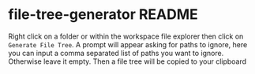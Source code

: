 # file-tree-generator README

Right click on a folder or within the workspace file explorer then click on `Generate File Tree`. A prompt will appear asking for paths to ignore, here you can input a comma separated list of paths you want to ignore. Otherwise leave it empty. Then a file tree will be copied to your clipboard